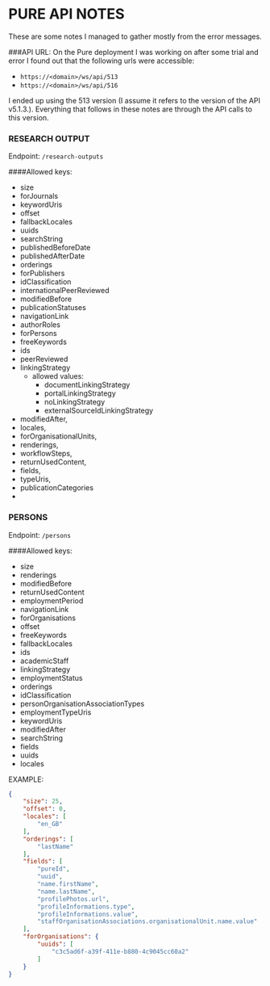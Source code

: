 PURE API NOTES
==============

These are some notes I managed to gather mostly from the error messages.

###API URL:
On the Pure deployment I was working on after some trial and error I found out that the following urls were accessible:
- `https://<domain>/ws/api/513`
- `https://<domain>/ws/api/516`

I ended up using the 513 version (I assume it refers to the version of the API v5.1.3.).
Everything that follows in these notes are through the API calls to this version.


### RESEARCH OUTPUT 

Endpoint: `/research-outputs`

 ####Allowed keys:
 * size
 * forJournals
 * keywordUris
 * offset
 * fallbackLocales
 * uuids
 * searchString
 * publishedBeforeDate
 * publishedAfterDate
 * orderings
 * forPublishers
 * idClassification
 * internationalPeerReviewed
 * modifiedBefore
 * publicationStatuses
 * navigationLink
 * authorRoles
 * forPersons
 * freeKeywords
 * ids
 * peerReviewed
 * linkingStrategy
    - allowed values: 
        - documentLinkingStrategy
        - portalLinkingStrategy
        - noLinkingStrategy
        - externalSourceIdLinkingStrategy
 * modifiedAfter,
 * locales,
 * forOrganisationalUnits,
 * renderings,
 * workflowSteps,
 * returnUsedContent,
 * fields,
 * typeUris,
 * publicationCategories
 *

### PERSONS

Endpoint: `/persons`

 ####Allowed keys:
 * size
 * renderings
 * modifiedBefore
 * returnUsedContent
 * employmentPeriod
 * navigationLink
 * forOrganisations
 * offset
 * freeKeywords
 * fallbackLocales
 * ids
 * academicStaff
 * linkingStrategy
 * employmentStatus
 * orderings
 * idClassification
 * personOrganisationAssociationTypes
 * employmentTypeUris
 * keywordUris
 * modifiedAfter
 * searchString
 * fields
 * uuids
 * locales


EXAMPLE:
```json
{
    "size": 25,
    "offset": 0,
    "locales": [
        "en_GB"
    ],
    "orderings": [
        "lastName"
    ],
    "fields": [
        "pureId",
        "uuid",
        "name.firstName",
        "name.lastName",
        "profilePhotos.url",
        "profileInformations.type",
        "profileInformations.value",
        "staffOrganisationAssociations.organisationalUnit.name.value"
    ],
    "forOrganisations": {
        "uuids": [
            "c3c5ad6f-a39f-411e-b880-4c9045cc60a2"
        ]
    }
}
```

